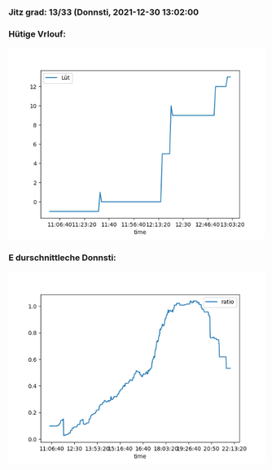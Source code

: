 ### Jitz grad: 13/33 (Donnsti, 2021-12-30 13:02:00

### Hütige Vrlouf:
![Graph](Today.png)

### E durschnittleche Donnsti:
![Graph](Donnsti.png)